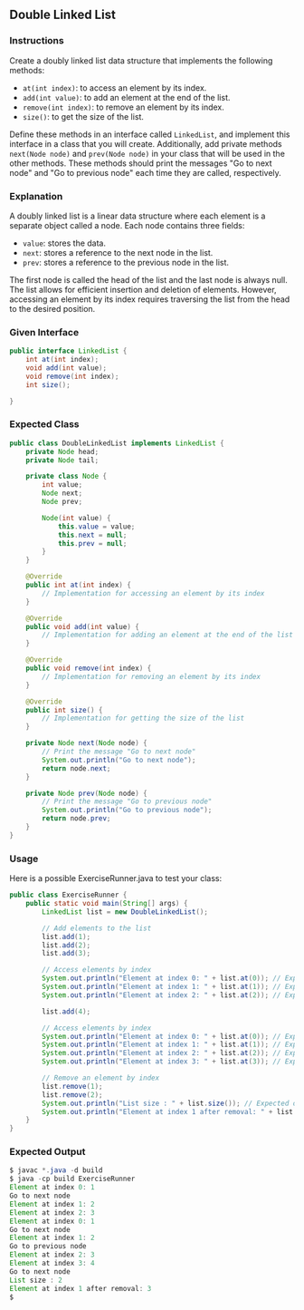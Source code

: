 ## Double Linked List

### Instructions

Create a doubly linked list data structure that implements the following methods:

- `at(int index)`: to access an element by its index.
- `add(int value)`: to add an element at the end of the list.
- `remove(int index)`: to remove an element by its index.
- `size()`: to get the size of the list.

Define these methods in an interface called `LinkedList`, and implement this interface in a class that you will create. Additionally, add private methods `next(Node node)` and `prev(Node node)` in your class that will be used in the other methods. These methods should print the messages "Go to next node" and "Go to previous node" each time they are called, respectively.

### Explanation

A doubly linked list is a linear data structure where each element is a separate object called a node. Each node contains three fields:

- `value`: stores the data.
- `next`: stores a reference to the next node in the list.
- `prev`: stores a reference to the previous node in the list.

The first node is called the head of the list and the last node is always null. The list allows for efficient insertion and deletion of elements. However, accessing an element by its index requires traversing the list from the head to the desired position.

### Given Interface

```java
public interface LinkedList {
    int at(int index);
    void add(int value);
    void remove(int index);
    int size();

}
```

### Expected Class

```java
public class DoubleLinkedList implements LinkedList {
    private Node head;
    private Node tail;

    private class Node {
        int value;
        Node next;
        Node prev;

        Node(int value) {
            this.value = value;
            this.next = null;
            this.prev = null;
        }
    }

    @Override
    public int at(int index) {
        // Implementation for accessing an element by its index
    }

    @Override
    public void add(int value) {
        // Implementation for adding an element at the end of the list
    }

    @Override
    public void remove(int index) {
        // Implementation for removing an element by its index
    }

    @Override
    public int size() {
        // Implementation for getting the size of the list
    }

    private Node next(Node node) {
        // Print the message "Go to next node"
        System.out.println("Go to next node");
        return node.next;
    }

    private Node prev(Node node) {
        // Print the message "Go to previous node"
        System.out.println("Go to previous node");
        return node.prev;
    }
}
```

### Usage

Here is a possible ExerciseRunner.java to test your class:

```java
public class ExerciseRunner {
    public static void main(String[] args) {
        LinkedList list = new DoubleLinkedList();

        // Add elements to the list
        list.add(1);
        list.add(2);
        list.add(3);

        // Access elements by index
        System.out.println("Element at index 0: " + list.at(0)); // Expected output: 1
        System.out.println("Element at index 1: " + list.at(1)); // Expected output: 2
        System.out.println("Element at index 2: " + list.at(2)); // Expected output: 3

        list.add(4);

        // Access elements by index
        System.out.println("Element at index 0: " + list.at(0)); // Expected output: 1
        System.out.println("Element at index 1: " + list.at(1)); // Expected output: 2
        System.out.println("Element at index 2: " + list.at(2)); // Expected output: 3
        System.out.println("Element at index 3: " + list.at(3)); // Expected output: 4

        // Remove an element by index
        list.remove(1);
        list.remove(2);
        System.out.println("List size : " + list.size()); // Expected output: 2
        System.out.println("Element at index 1 after removal: " + list.at(1)); // Expected output: 3
    }
}
```

### Expected Output

```java
$ javac *.java -d build
$ java -cp build ExerciseRunner
Element at index 0: 1
Go to next node
Element at index 1: 2
Element at index 2: 3
Element at index 0: 1
Go to next node
Element at index 1: 2
Go to previous node
Element at index 2: 3
Element at index 3: 4
Go to next node
List size : 2
Element at index 1 after removal: 3
$
```

